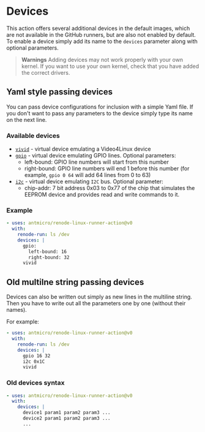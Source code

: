 # Devices

This action offers several additional devices in the default images, which are not available in the GitHub runners, but are also not enabled by default. To enable a device simply add its name to the `devices` parameter along with optional parameters.

> **Warnings**
> Adding devices may not work properly with your own kernel. If you want to use your own kernel, check that you have added the correct drivers.

## Yaml style passing devices

You can pass device configurations for inclusion with a simple Yaml file. If you don't want to pass any parameters to the device simply type its name on the next line.

### Available devices

- [`vivid`](https://www.kernel.org/doc/html/latest/admin-guide/media/vivid.html) - virtual device emulating a Video4Linux device
- [`gpio`](https://docs.kernel.org/admin-guide/gpio/gpio-mockup.html) - virtual device emulating GPIO lines. Optional parameters:
  - left-bound: GPIO line numbers will start from this number
  - right-bound: GPIO line numbers will end 1 before this number (for example, `gpio 0 64` will add 64 lines from 0 to 63)
- [`i2c`](https://www.kernel.org/doc/html/v5.10/i2c/i2c-stub.html) - virtual device emulating `I2C` bus. Optional parameter:
  - chip-addr: 7 bit address 0x03 to 0x77 of the chip that simulates the EEPROM device and provides read and write commands to it.

### Example

```yaml
- uses: antmicro/renode-linux-runner-action@v0
  with:
    renode-run: ls /dev
    devices: |
      gpio:
        left-bound: 16
        right-bound: 32
      vivid
```

## Old multilne string passing devices

Devices can also be written out simply as new lines in the multiline string. Then you have to write out all the parameters one by one (without their names).

For example:

```yaml
- uses: antmicro/renode-linux-runner-action@v0
  with:
    renode-run: ls /dev
    devices: |
      gpio 16 32
      i2c 0x1C
      vivid
```

### Old devices syntax

```yaml
- uses: antmicro/renode-linux-runner-action@v0
  with:
    devices: |
      device1 param1 param2 param3 ...
      device2 param1 param2 param3 ...
      ...
```
